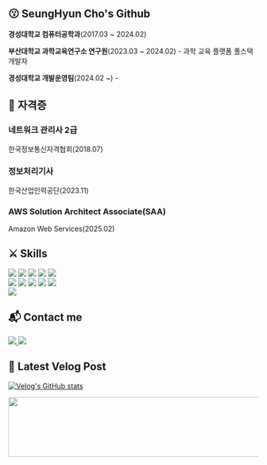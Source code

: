 ## 😗 SeungHyun Cho's Github

**경성대학교 컴퓨터공학과**(2017.03 ~ 2024.02)

**부산대학교 과학교육연구소 연구원**(2023.03 ~ 2024.02) - 과학 교육 플랫폼 풀스택 개발자

**경성대학교 개발운영팀**(2024.02 ~) - 

## 📑 자격증
### 네트워크 관리사 2급 
한국정보통신자격협회(2018.07)
### 정보처리기사 
한국산업인력공단(2023.11)
### AWS Solution Architect Associate(SAA)
Amazon Web Services(2025.02)

## ⚔ Skills
<div style="margin: 0 auto; " > <img src="https://img.shields.io/badge/Amazon AWS-232F3E?style=for-the-badge&logo=Amazon AWS&logoColor=white">
      <img src="https://img.shields.io/badge/CSS3-1572B6?style=for-the-badge&logo=CSS3&logoColor=white">
      <img src="https://img.shields.io/badge/Docker-2496ED?style=for-the-badge&logo=Docker&logoColor=white">
      <img src="https://img.shields.io/badge/Git-F05032?style=for-the-badge&logo=Git&logoColor=white">
      <img src="https://img.shields.io/badge/Github-181717?style=for-the-badge&logo=Github&logoColor=white">
      <br/><img src="https://img.shields.io/badge/HTML5-E34F26?style=for-the-badge&logo=HTML5&logoColor=white">
      <img src="https://img.shields.io/badge/Java-007396?style=for-the-badge&logo=Java&logoColor=white">
      <img src="https://img.shields.io/badge/Javascript-F7DF1E?style=for-the-badge&logo=Javascript&logoColor=white">
      <img src="https://img.shields.io/badge/Oracle-F80000?style=for-the-badge&logo=Oracle&logoColor=white">
      <img src="https://img.shields.io/badge/Python-3776AB?style=for-the-badge&logo=Python&logoColor=white">
      <br/><img src="https://img.shields.io/badge/Spring Boot-6DB33F?style=for-the-badge&logo=Spring Boot&logoColor=white">
</div>

## 📬 Contact me
<a href=https://velog.io/@jshjshjshjsh/posts> 
  <img src="https://img.shields.io/badge/Velog-20C997?style=for-the-badge&logo=Velog&logoColor=white&link=https://velog.io/@jshjshjshjsh/posts"> 
</a>
<a href=mailto:cj456456@gmail.com> 
  <img src="https://img.shields.io/badge/Gmail-EA4335?style=for-the-badge&logo=Gmail&logoColor=white&link=mailto:cj456456@gmail.com"> 
</a>

## 📌 Latest Velog Post

[![Velog's GitHub stats](https://velog-readme-stats.vercel.app/api?name=jshjshjshjsh)](https://velog.io/@jshjshjshjsh/posts)

<a href="https://github.com/devxb/gitanimals">
  <img
    src="https://render.gitanimals.org/lines/jshjshjshjsh?pet-id=645156883480435970"
    width="600"
    height="120"
  />
</a>

